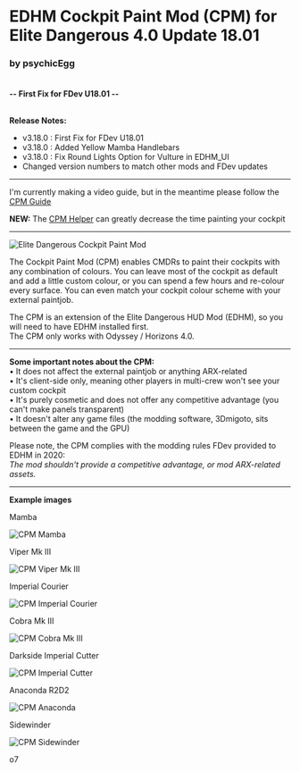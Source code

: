 # EDHM Cockpit Paint Mod (CPM) for Elite Dangerous 4.0 Update 18.01

### by psychicEgg<br><br>

**-- First Fix for FDev U18.01 --**<br><br>

**Release Notes:**
- v3.18.0 : First Fix for FDev U18.01
- v3.18.0 : Added Yellow Mamba Handlebars
- v3.18.0 : Fix Round Lights Option for Vulture in EDHM_UI
- Changed version numbers to match other mods and FDev updates

-------------------------------------------------------------------------

I'm currently making a video guide, but in the meantime please follow the [CPM Guide](https://github.com/psychicEgg/EDHM/blob/main/Odyssey/3rdPartyMods/CockpitPaintMod/CPM-Guide.md)

**NEW:** The [CPM Helper](https://github.com/psychicEgg/EDHM/tree/main/Odyssey/3rdPartyMods/CockpitPaintMod/CPM-Helper) can greatly decrease the time painting your cockpit

-------------------------------------------------------------------------
![Elite Dangerous Cockpit Paint Mod](https://forums.frontier.co.uk/attachments/cpm-title-png.316467/?raw=true)


The Cockpit Paint Mod (CPM) enables CMDRs to paint their cockpits with any combination of colours. You can leave most of the cockpit as default and add a little custom colour, or you can spend a few hours and re-colour every surface. You can even match your cockpit colour scheme with your external paintjob.

The CPM is an extension of the Elite Dangerous HUD Mod (EDHM), so you will need to have EDHM installed first.<br>
The CPM only works with Odyssey / Horizons 4.0.

-------------------------------------------------------------------------

**Some important notes about the CPM:**<br>
• It does not affect the external paintjob or anything ARX-related<br>
• It's client-side only, meaning other players in multi-crew won't see your custom cockpit<br>
• It's purely cosmetic and does not offer any competitive advantage (you can't make panels transparent)<br>
• It doesn't alter any game files (the modding software, 3Dmigoto, sits between the game and the GPU)<br>

Please note, the CPM complies with the modding rules FDev provided to EDHM in 2020:<br>
_The mod shouldn't provide a competitive advantage, or mod ARX-related assets._

-------------------------------------------------------------------------

**Example images**

Mamba

![CPM Mamba](https://forums.frontier.co.uk/attachments/mamba1-png.316468/?raw=true)

Viper Mk III

![CPM Viper Mk III](https://forums.frontier.co.uk/attachments/vipermk3-png.316469/?raw=true)

Imperial Courier

![CPM Imperial Courier](https://forums.frontier.co.uk/attachments/courier-jpg.316473/?raw=true)

Cobra Mk III

![CPM Cobra Mk III](https://forums.frontier.co.uk/attachments/pink-wafer-1-jpg.319999/?raw=true)

Darkside Imperial Cutter

![CPM Imperial Cutter](https://forums.frontier.co.uk/attachments/darkside-cutter-jpg.316609/?raw=true)

Anaconda R2D2

![CPM Anaconda](https://forums.frontier.co.uk/attachments/cpm-anaconda-r2d2-jpg.321713/?raw=true)

Sidewinder

![CPM Sidewinder](https://forums.frontier.co.uk/attachments/sidewinder-jpg.316475/?raw=true)


o7
